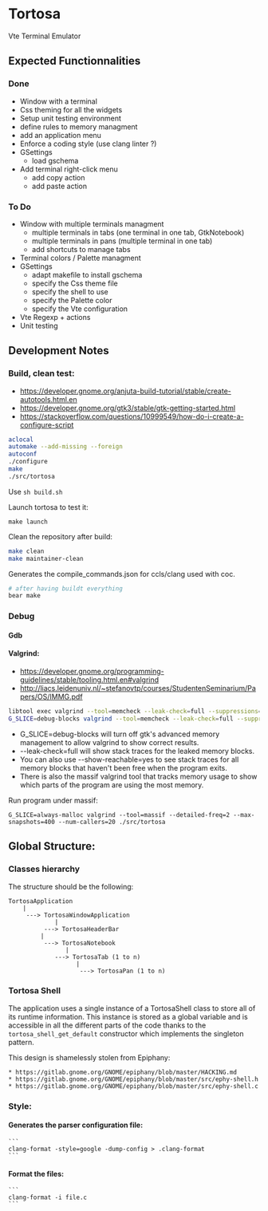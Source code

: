 # Tortosa

Vte Terminal Emulator

## Expected Functionnalities

### Done
* Window with a terminal
* Css theming for all the widgets
* Setup unit testing environment
* define rules to memory managment
* add an application menu
* Enforce a coding style (use clang linter ?)
* GSettings
  - load gschema
* Add terminal right-click menu
   - add copy action
   - add paste action

### To Do
* Window with multiple terminals managment
  - multiple terminals in tabs (one terminal in one tab, GtkNotebook)
  - multiple terminals in pans (multiple terminal in one tab)
  - add shortcuts to manage tabs
* Terminal colors / Palette managment
* GSettings
  - adapt makefile to install gschema
  - specify the Css theme file
  - specify the shell to use
  - specify the Palette color
  - specify the Vte configuration
* Vte Regexp + actions
* Unit testing

## Development Notes

### Build, clean test:

* https://developer.gnome.org/anjuta-build-tutorial/stable/create-autotools.html.en
* https://developer.gnome.org/gtk3/stable/gtk-getting-started.html
* https://stackoverflow.com/questions/10999549/how-do-i-create-a-configure-script

```bash
aclocal
automake --add-missing --foreign
autoconf
./configure
make
./src/tortosa
```
Use `sh build.sh`

Launch tortosa to test it:

```
make launch
```

Clean the repository after build:

```bash
make clean
make maintainer-clean
```

Generates the compile_commands.json for ccls/clang used with coc.

```bash
# after having buildt everything
bear make
```

### Debug

#### Gdb

#### Valgrind:

* https://developer.gnome.org/programming-guidelines/stable/tooling.html.en#valgrind
* http://liacs.leidenuniv.nl/~stefanovtp/courses/StudentenSeminarium/Papers/OS/IMMG.pdf

```bash
libtool exec valgrind --tool=memcheck --leak-check=full --suppressions=./gtk.supp ./src/tortosa
G_SLICE=debug-blocks valgrind --tool=memcheck --leak-check=full --suppressions=./gtk.supp ./src/tortos
```

* G_SLICE=debug-blocks will turn off gtk's advanced memory management to allow valgrind to show correct results.
* --leak-check=full will show stack traces for the leaked memory blocks.
* You can also use --show-reachable=yes to see stack traces for all memory blocks that haven't been free when the program exits.
* There is also the massif valgrind tool that tracks memory usage to show which parts of the program are using the most memory.

Run program under massif:

```
G_SLICE=always-malloc valgrind --tool=massif --detailed-freq=2 --max-snapshots=400 --num-callers=20 ./src/tortosa
```

## Global Structure:

### Classes hierarchy

The structure should be the following:

```
TortosaApplication
    |
     ---> TortosaWindowApplication
             |
	      ---> TortosaHeaderBar
	     |
	      ---> TortosaNotebook
	      		|
			 ---> TortosaTab (1 to n)
			       |
			        ---> TortosaPan (1 to n)
```

### Tortosa Shell

The application uses a single instance of a TortosaShell class to store all of its runtime information. This
 instance is stored as a global variable and is accessible in all the different parts of the code thanks to the
 `tortosa_shell_get_default` constructor which implements the singleton pattern.

This design is shamelessly stolen from Epiphany:

    * https://gitlab.gnome.org/GNOME/epiphany/blob/master/HACKING.md
    * https://gitlab.gnome.org/GNOME/epiphany/blob/master/src/ephy-shell.h
    * https://gitlab.gnome.org/GNOME/epiphany/blob/master/src/ephy-shell.c

### Style:

#### Generates the parser configuration file:

    ```
    clang-format -style=google -dump-config > .clang-format
    ```

#### Format the files:
    ```
    clang-format -i file.c
    ```
